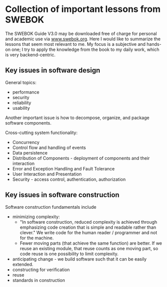 # Collection of important lessons from SWEBOK
The SWEBOK Guide V3.0 may be downloaded free of charge for personal and academic use via www.swebok.org. Here I would 
like to summarize the lessons that seem most relevant to me. My focus is a subjective and hands-on one; I try to 
apply the knowledge from the book to my daily work, which is very backend-centric.

## Key issues in software design
General topics:
* performance 
* security
* reliability
* usability

Another important issue is how to decompose, organize, and package software components.

Cross-cutting system functionality:
* Concurrency
* Control flow and handling of events
* Data persistence
* Distribution of Components - deployment of components and their interaction
* Error and Exception Handling and Fault Tolerance
* User Interaction and Presentation
* Security - access control, authentication, authorization

## Key issues in software construction

Software construction fundamentals include
* minimizing complexity:
  * "In software construction, reduced complexity is achieved through emphasizing code creation that is simple and 
    readable rather than clever." We write code for the human reader / programmer and not for the machine.
  * Fewer moving parts (that achieve the same function) are better. If we reuse an existing module, that reuse counts as 
    one moving part, so code reuse is one possibility to limit complexity.
* anticipating change - we build software such that it can be easily extended.
* constructing for verification
* reuse
* standards in construction



